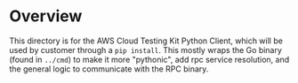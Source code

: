 # Overview

This directory is for the AWS Cloud Testing Kit Python Client, which will be used by customer through a `pip install`. This mostly wraps the Go binary (found in `../cmd`) to make it more "pythonic", add rpc service resolution, and the general logic to communicate with the RPC binary.
